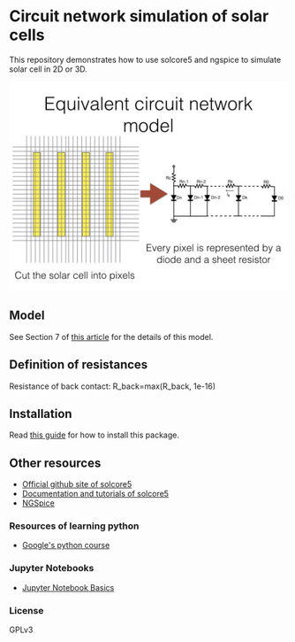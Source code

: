 # Circuit network simulation of solar cells


This repository demonstrates how to use solcore5 and ngspice to simulate solar cell in 2D or 3D.


![network_sim](./doc_images/network_sim.001.jpeg)


## Model 

See Section 7 of [this article](https://doi.org/10.1007/s10825-018-1171-3) for the details of this model.

## Definition of resistances

Resistance of back contact: R_back=max(R_back, 1e-16)




## Installation

Read [this guide](./install.md) for how to install this package.


## Other resources

- [Official github site of solcore5](https://github.com/dalonsoa/solcore5)
- [Documentation and tutorials of solcore5](http://docs.solcore.solar/en/master/)
- [NGSpice](http://ngspice.sourceforge.net/)


### Resources of learning python

- [Google's python course](https://developers.google.com/edu/python/)


### Jupyter Notebooks

- [Jupyter Notebook Basics](http://nbviewer.jupyter.org/github/jupyter/notebook/blob/master/docs/source/examples/Notebook/Notebook%20Basics.ipynb)


### License

GPLv3